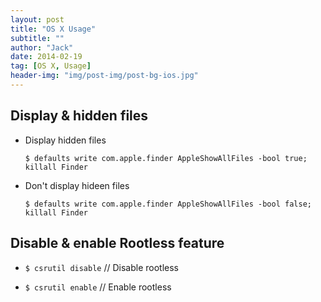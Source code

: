 ```yaml
---
layout: post
title: "OS X Usage"
subtitle: ""
author: "Jack"
date: 2014-02-19
tag: [OS X, Usage]
header-img: "img/post-img/post-bg-ios.jpg"
---
```


## Display & hidden files
- Display hidden files  

  `$ defaults write com.apple.finder AppleShowAllFiles -bool true; killall Finder`

- Don't display hideen files  

  `$ defaults write com.apple.finder AppleShowAllFiles -bool false; killall Finder`

## Disable & enable Rootless feature
- `$ csrutil disable`	// Disable rootless


- `$ csrutil enable`	// Enable rootless